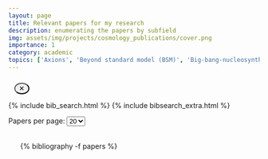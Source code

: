 ```yaml
---
layout: page
title: Relevant papers for my research
description: enumerating the papers by subfield
img: assets/img/projects/cosmology_publications/cover.png
importance: 1
category: academic
topics: ['Axions', 'Beyond standard model (BSM)', 'Big-bang-nucleosynthesis (BBN)', 'Chiral plasma instability (CPI) and chiral magnetic effect (CME)', 'Cosmological parameters', 'Cosmic microwave background (CMB)', 'Ultra high energy cosmic rays (UHECR)', 'Dark energy (DE)', 'Dark matter. (DM)', 'General relativity (GR) and modified gravity (MG)', 'Gravitational waves (GWs) theory & observations', 'Inflation', 'Isotropy', 'Large-scale structure (LSS)', 'Lorentz symmetry', 'Neutrinos', 'Parity symmetry', 'Perturbations', 'Phase transitions (PTs)', 'Primordial magnetic fields (PMFs)', 'Turbulence', 'Miscellaneous']
---
```


<!-- ──────────────────────────────────────────────────────────────
     TOPIC‑CHIP MENU
     ─────────────────────────────────────────────────────────── -->
<div id="tag‑chooser" class="mb-3">
  <div class="chip-box" id="available-tags"></div>
  <div class="chip-box chosen" id="selected-tags"></div>
  <button id="clear-tags" class="clear-chips btn btn-sm" title="Clear all">✕</button>
</div>

{% include bib_search.html %}
{% include bibsearch_extra.html %}

<!-- ───────────────────── Pagination selector ────────────────── -->
<div class="bibliography-controls">
  <label for="per-page">Papers per page:</label>
  <select id="per-page">
    <option value="10">10</option>
    <option value="20" selected>20</option>
    <option value="50">50</option>
  </select>
</div>

<div id="bib-nav-top" class="bib-nav"></div>
<ul id="bib-list">
  {% bibliography -f papers %}
</ul>

<div id="bib-nav"      class="bib-nav"></div>

<!-- ───────────────────────── CSS ─────────────────────────────── -->
<style>
/* chips */
.chip-box          { display:flex; flex-wrap:wrap; gap:.4rem; }
.chip-box.chosen   { margin-top:.6rem; }

.chip {
  display:inline-flex; align-items:center; gap:.25em;
  padding:.25em .6em; border-radius:1rem; font-size:.875rem;
  background:#e5e5e5; cursor:pointer; user-select:none;
  transition:background .15s ease;
}
.chip:hover        { background:#d0d0d0; }
.chip.chosen       { background:#6495ed; color:#fff; }
.chip .close       { font-size:.8em; margin-left:.3em; }

.clear-chips {
  margin-left:.75rem; padding:.15rem .45rem;
  border-radius:50%; line-height:1; cursor:pointer;
}

.hidden, .tag‑filtered { display:none !important; }

/* nav buttons */
.bib-nav { margin:1rem 0; display:flex; flex-wrap:wrap; gap:.4rem; }
.bib-nav button { padding:.2rem .55rem; }

/* — make the bib-plugin’s <a class="… btn"> links show their borders & padding */
#bib-list a.btn {
  display: inline-block;
  padding: 0.2rem 0.5rem;
  border: 1px solid currentColor !important;
  color: inherit !important;
  background-color: transparent !important;
  border-radius: 0.25rem;
  text-decoration: none;
}

</style>

<!-- ───────────────────────── JS ──────────────────────────────── -->
<!-- htmlcompressor ignore:start -->
<script>
document.addEventListener('DOMContentLoaded', () => {
    const bibList = document.getElementById('bib-list');
/* ========== 0.  Grab stuff ========== */
const allTopics = {{ page.topics | jsonify }};          // from front‑matter
const boxAvail  = document.getElementById('available-tags');
const boxChosen = document.getElementById('selected-tags');
const clearBtn  = document.getElementById('clear-tags');
const selected  = new Set();

/* ========== 1.  Build chips ========== */
const makeChip = (label, chosen=false) => {
  const chip = document.createElement('span');
  chip.className = 'chip' + (chosen ? ' chosen' : '');
  chip.dataset.tag = label.toLowerCase();
  chip.textContent = label;
  const x = document.createElement('span');
  x.textContent = '✕'; x.className = 'close';
  x.style.display = chosen ? '' : 'none';
  chip.appendChild(x);
  return chip;
};
allTopics.forEach(t => boxAvail.appendChild(makeChip(t)));

/* click logic */
function choose(chip){
  selected.add(chip.dataset.tag);
  chip.classList.add('chosen');
  chip.querySelector('.close').style.display='';
  boxChosen.appendChild(chip);
  updateFilter();
}
function unchoose(chip){
  selected.delete(chip.dataset.tag);
  chip.classList.remove('chosen');
  chip.querySelector('.close').style.display='none';
  boxAvail.appendChild(chip);
  updateFilter();
}
[boxAvail, boxChosen].forEach(box=>{
  box.addEventListener('click',e=>{
    const chip=e.target.closest('.chip'); if(!chip) return;
    chip.classList.contains('chosen')?unchoose(chip):choose(chip);
  });
});
clearBtn.addEventListener('click',()=>[...boxChosen.children].forEach(unchoose));

/* ========== 2.  Tag filter + search filter ========== */
const bibItems = Array.from(document.querySelectorAll('#bib-list li'));


function tagMatch(li){
  if (selected.size === 0) return true;

  // NEW: grab data-topics either from the <li> itself or the inner .entry-body
  const topicAttr = li.dataset.topics
                 || li.querySelector('[data-topics]')?.dataset.topics
                 || '';

  const liTags = topicAttr.split(',').map(s => s.trim().toLowerCase());
  return [...selected].every(t => liTags.includes(t));
}

function updateFilter(){
  bibItems.forEach(li=>{
    li.classList.toggle('tag-filtered', !tagMatch(li));
  });
 showPage(1);
}
document.addEventListener('bibsearch:results-updated', updateFilter);

/* ========== 3.  Pagination (from original) ========== */
const perPageSelect = document.getElementById('per-page');
const navTop        = document.getElementById('bib-nav-top');
const navBottom     = document.getElementById('bib-nav');
let perPage = +perPageSelect.value, currentPage = 1;

// insert a .num span in each <li> (for numbering)
bibItems.forEach(li => {
  if (!li.querySelector('.num')) {
    const num = document.createElement('span');
    num.className = 'num';
    li.insertBefore(num, li.firstChild);
  }
});

// helper: items currently visible (not unloaded by search/tag)
function getVisible() {
  return bibItems.filter(li =>
    !li.classList.contains('unloaded') &&
    !li.classList.contains('tag-filtered')
  );
}

// builds one nav bar (top or bottom) given totalPages
function fillBar(bar, totalPages) {
  bar.innerHTML = '';
  const addBtn = (label, page, disabled = false) => {
    const b = document.createElement('button');
    b.textContent = label;
    b.disabled    = disabled;
    if (!disabled) b.addEventListener('click', () => showPage(page));
    bar.appendChild(b);
  };
  const addDots = () => bar.appendChild(document.createTextNode('…'));

  if (totalPages <= 1) return;

  let start = Math.max(1, currentPage - 4);
  let end   = start + 9;
  if (end > totalPages) {
    end = totalPages;
    start = Math.max(1, end - 9);
  }

  if (start > 1) {
    addBtn('«1', 1);
    if (start > 2) addDots();
  }
  for (let p = start; p <= end; p++) {
    addBtn(String(p), p, p === currentPage);
  }
  if (end < totalPages) {
    if (end < totalPages - 1) addDots();
    addBtn('»' + totalPages, totalPages);
  }
}

// core pagination routine
function showPage(page) {
  const pool = getVisible();
  const totalPages = Math.max(1, Math.ceil(pool.length / perPage));
  currentPage = Math.min(Math.max(1, page), totalPages);

  const sliceStart = (currentPage - 1) * perPage;
  bibList.style.counterReset = 'paper ' + sliceStart;

  // hide all + clear old numbers
  bibItems.forEach(li => {
    li.style.display = 'none';
    li.querySelector('.num').textContent = '';
  });

  // show current slice + write new numbers
  pool.slice(sliceStart, sliceStart + perPage).forEach((li, idx) => {
    li.style.display = '';
    li.querySelector('.num').textContent = sliceStart + idx + 1;
  });

  fillBar(navTop, totalPages);
  fillBar(navBottom, totalPages);
}

// wire up per-page selector & initial paint
perPageSelect.addEventListener('change', () => showPage(1));
showPage(1);


/* ========== 4.  Collapsible Abstract/BibTeX blocks ========== */
document.querySelectorAll('#bib-list div.abstract, #bib-list div.bibtex')
        .forEach(div=>div.classList.add('hidden'));
document.querySelectorAll('#bib-list a.abstract.btn').forEach(btn=>{
  const block=btn.closest('li').querySelector('div.abstract');
  if(block) btn.addEventListener('click',e=>{e.preventDefault();block.classList.toggle('hidden');});
});
document.querySelectorAll('#bib-list a.bibtex.btn').forEach(btn=>{
  const block=btn.closest('li').querySelector('div.bibtex');
  if(block) btn.addEventListener('click',e=>{e.preventDefault();block.classList.toggle('hidden');});
});

/* kick things off */
updateFilter();
});
</script>
<!-- htmlcompressor ignore:end -->
